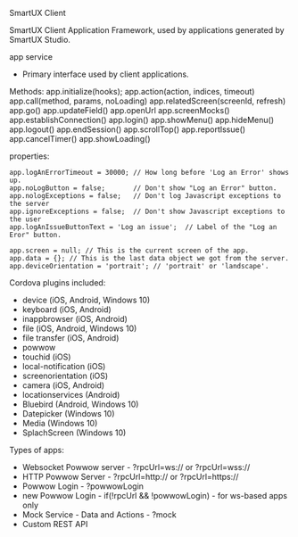 SmartUX Client

SmartUX Client Application Framework, used by applications generated by SmartUX Studio.

app service

- Primary interface used by client applications.

Methods:
    app.initialize(hooks);
    app.action(action, indices, timeout)
    app.call(method, params, noLoading)
    app.relatedScreen(screenId, refresh)
    app.go()
    app.updateField()
    app.openUrl
    app.screenMocks()
    app.establishConnection()
    app.login()
    app.showMenu()
    app.hideMenu()
    app.logout()
    app.endSession()
    app.scrollTop()
    app.reportIssue()
    app.cancelTimer()
    app.showLoading()

properties:

    app.logAnErrorTimeout = 30000; // How long before 'Log an Error' shows up.
    app.noLogButton = false;       // Don't show "Log an Error" button.
    app.nologExceptions = false;   // Don't log Javascript exceptions to the server
    app.ignoreExceptions = false;  // Don't show Javascript exceptions to the user
    app.logAnIssueButtonText = 'Log an issue';  // Label of the "Log an Eror" button.

    app.screen = null; // This is the current screen of the app.
    app.data = {}; // This is the last data object we got from the server.
    app.deviceOrientation = 'portrait'; // 'portrait' or 'landscape'.

Cordova plugins included:

- device (iOS, Android, Windows 10)
- keyboard (iOS, Android)
- inappbrowser (iOS, Android)
- file (iOS, Android, Windows 10)
- file transfer (iOS, Android)
- powwow
- touchid (iOS)
- local-notification (iOS)
- screenorientation (iOS)
- camera (iOS, Android)
- locationservices (Android)
- Bluebird (Android, Windows 10)
- Datepicker (Windows 10)
- Media (Windows 10)
- SplachScreen (Windows 10)

Types of apps:
- Websocket Powwow server  - ?rpcUrl=ws://  or  ?rpcUrl=wss://
- HTTP Powwow Server    - ?rpcUrl=http://  or   ?rpcUrl=https://
- Powwow Login - ?powwowLogin
- new Powwow Login - if(!rpcUrl && !powwowLogin) - for ws-based apps only
- Mock Service - Data and Actions  - ?mock
- Custom REST API
